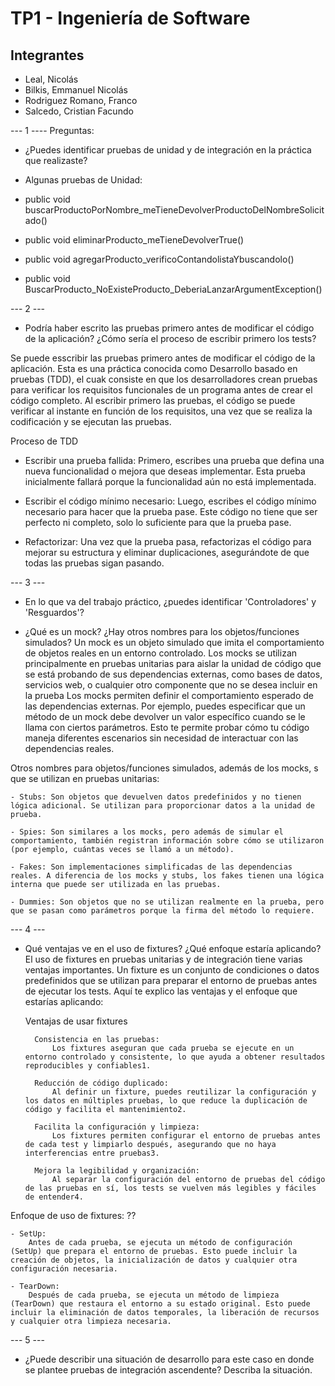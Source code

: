 # TP1 - Ingeniería de Software


## Integrantes

- Leal, Nicolás
- Bilkis, Emmanuel Nicolás
- Rodriguez Romano, Franco
- Salcedo, Cristian Facundo


--- 1 ----
Preguntas:
- ¿Puedes identificar pruebas de unidad y de integración en la práctica que realizaste?

- Algunas pruebas de Unidad:
-   public void buscarProductoPorNombre_meTieneDevolverProductoDelNombreSolicitado()
-   public void eliminarProducto_meTieneDevolverTrue()
-   public void agregarProducto_verificoContandolistaYbuscandolo()
-   public void BuscarProducto_NoExisteProducto_DeberiaLanzarArgumentException()


--- 2 ---
- Podría haber escrito las pruebas primero antes de modificar el código de la aplicación?
¿Cómo sería el proceso de escribir primero los tests?


Se puede esscribir las pruebas primero antes de modificar el código de la aplicación. Esta es una práctica conocida como
Desarrollo basado en pruebas (TDD), el cuak consiste en que los desarrolladores crean pruebas para verificar los requisitos funcionales de un programa antes de crear el código completo. Al escribir primero las pruebas, el código se puede verificar al instante en función de los requisitos, una vez que se realiza la codificación y se ejecutan las pruebas.

Proceso de TDD
- Escribir una prueba fallida:
    Primero, escribes una prueba que defina una nueva funcionalidad o mejora que deseas implementar. Esta prueba inicialmente fallará porque la funcionalidad aún no está implementada.

- Escribir el código mínimo necesario:
    Luego, escribes el código mínimo necesario para hacer que la prueba pase. Este código no tiene que ser perfecto ni completo, solo lo suficiente para que la prueba pase.
- Refactorizar:
    Una vez que la prueba pasa, refactorizas el código para mejorar su estructura y eliminar duplicaciones, asegurándote de que todas las pruebas sigan pasando.

--- 3 ---
- En lo que va del trabajo práctico, ¿puedes identificar 'Controladores' y 'Resguardos'?



- ¿Qué es un mock? ¿Hay otros nombres para los objetos/funciones simulados?
Un mock es un objeto simulado que imita el comportamiento de objetos reales en un entorno controlado. Los mocks se utilizan principalmente en pruebas unitarias para aislar la unidad de código que se está probando de sus dependencias externas, como bases de datos, servicios web, o cualquier otro componente que no se desea incluir en la prueba
Los mocks permiten definir el comportamiento esperado de las dependencias externas. Por ejemplo, puedes especificar que un método de un mock debe devolver un valor específico cuando se le llama con ciertos parámetros. Esto te permite probar cómo tu código maneja diferentes escenarios sin necesidad de interactuar con las dependencias reales.

Otros nombres para objetos/funciones simulados, además de los mocks, s que se utilizan en pruebas unitarias:

    - Stubs: Son objetos que devuelven datos predefinidos y no tienen lógica adicional. Se utilizan para proporcionar datos a la unidad de prueba.

    - Spies: Son similares a los mocks, pero además de simular el comportamiento, también registran información sobre cómo se utilizaron (por ejemplo, cuántas veces se llamó a un método).
    
    - Fakes: Son implementaciones simplificadas de las dependencias reales. A diferencia de los mocks y stubs, los fakes tienen una lógica interna que puede ser utilizada en las pruebas.
    
    - Dummies: Son objetos que no se utilizan realmente en la prueba, pero que se pasan como parámetros porque la firma del método lo requiere.

--- 4 --- 

- Qué ventajas ve en el uso de fixtures? ¿Qué enfoque estaría aplicando?
    El uso de fixtures en pruebas unitarias y de integración tiene varias ventajas importantes. Un fixture es un conjunto de condiciones o datos predefinidos que se utilizan para preparar el entorno de pruebas antes de ejecutar los tests. Aquí te explico las ventajas y el enfoque que estarías aplicando:

    Ventajas de usar fixtures
    
        Consistencia en las pruebas:
            Los fixtures aseguran que cada prueba se ejecute en un entorno controlado y consistente, lo que ayuda a obtener resultados reproducibles y confiables1.
        
        Reducción de código duplicado:
            Al definir un fixture, puedes reutilizar la configuración y los datos en múltiples pruebas, lo que reduce la duplicación de código y facilita el mantenimiento2.
        
        Facilita la configuración y limpieza:
            Los fixtures permiten configurar el entorno de pruebas antes de cada test y limpiarlo después, asegurando que no haya interferencias entre pruebas3.
        
        Mejora la legibilidad y organización:
            Al separar la configuración del entorno de pruebas del código de las pruebas en sí, los tests se vuelven más legibles y fáciles de entender4.
        
Enfoque de uso de fixtures: ??

    - SetUp:
        Antes de cada prueba, se ejecuta un método de configuración (SetUp) que prepara el entorno de pruebas. Esto puede incluir la creación de objetos, la inicialización de datos y cualquier otra configuración necesaria.
    
    - TearDown:
        Después de cada prueba, se ejecuta un método de limpieza (TearDown) que restaura el entorno a su estado original. Esto puede incluir la eliminación de datos temporales, la liberación de recursos y cualquier otra limpieza necesaria.


--- 5 ---

- ¿Puede describir una situación de desarrollo para este caso en donde se plantee pruebas de
integración ascendente? Describa la situación.

